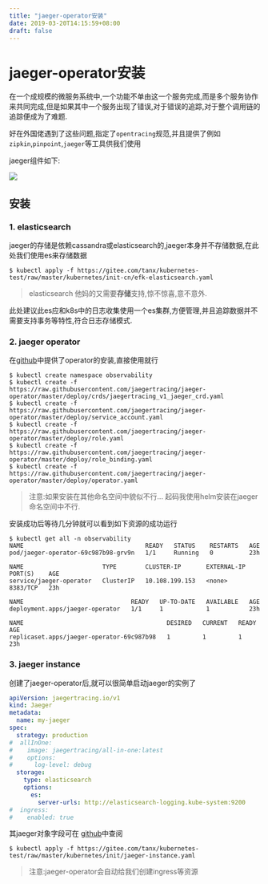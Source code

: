 ```yaml
---
title: "jaeger-operator安装"
date: 2019-03-20T14:15:59+08:00
draft: false
---
```


# jaeger-operator安装

在一个成规模的微服务系统中,一个功能不单由这一个服务完成,而是多个服务协作来共同完成,但是如果其中一个服务出现了错误,对于错误的追踪,对于整个调用链的追踪便成为了难题.

好在外国佬遇到了这些问题,指定了`opentracing`规范,并且提供了例如`zipkin`,`pinpoint`,`jaeger`等工具供我们使用

jaeger组件如下:

![](https://www.jaegertracing.io/img/architecture.png)

## 安装

### 1. elasticsearch

jaeger的存储是依赖cassandra或elasticsearch的,jaeger本身并不存储数据,在此处我们使用es来存储数据

```shell
$ kubectl apply -f https://gitee.com/tanx/kubernetes-test/raw/master/kubernetes/init-cn/efk-elasticsearch.yaml
```
> elasticsearch 他妈的又需要**存储**支持,惊不惊喜,意不意外.

此处建议此es应和k8s中的日志收集使用一个es集群,方便管理,并且追踪数据并不需要支持事务等特性,符合日志存储模式.

### 2. jaeger operator

在[github](https://github.com/jaegertracing/jaeger-operator)中提供了operator的安装,直接使用就行

```shell
$ kubectl create namespace observability
$ kubectl create -f https://raw.githubusercontent.com/jaegertracing/jaeger-operator/master/deploy/crds/jaegertracing_v1_jaeger_crd.yaml
$ kubectl create -f https://raw.githubusercontent.com/jaegertracing/jaeger-operator/master/deploy/service_account.yaml
$ kubectl create -f https://raw.githubusercontent.com/jaegertracing/jaeger-operator/master/deploy/role.yaml
$ kubectl create -f https://raw.githubusercontent.com/jaegertracing/jaeger-operator/master/deploy/role_binding.yaml
$ kubectl create -f https://raw.githubusercontent.com/jaegertracing/jaeger-operator/master/deploy/operator.yaml
```
>  注意:如果安装在其他命名空间中貌似不行... 起码我使用helm安装在jaeger命名空间中不行.

安装成功后等待几分钟就可以看到如下资源的成功运行

```shell
$ kubectl get all -n observability
NAME                                  READY   STATUS    RESTARTS   AGE
pod/jaeger-operator-69c987b98-grv9n   1/1     Running   0          23h

NAME                      TYPE        CLUSTER-IP       EXTERNAL-IP   PORT(S)    AGE
service/jaeger-operator   ClusterIP   10.108.199.153   <none>        8383/TCP   23h

NAME                              READY   UP-TO-DATE   AVAILABLE   AGE
deployment.apps/jaeger-operator   1/1     1            1           23h

NAME                                        DESIRED   CURRENT   READY   AGE
replicaset.apps/jaeger-operator-69c987b98   1         1         1       23h
```

### 3. jaeger instance

创建了jaeger-operator后,就可以很简单启动jaeger的实例了

```yaml
apiVersion: jaegertracing.io/v1
kind: Jaeger
metadata:
  name: my-jaeger
spec:
  strategy: production
#  allInOne:
#    image: jaegertracing/all-in-one:latest
#    options:
#      log-level: debug
  storage:
    type: elasticsearch
    options:
      es:
        server-urls: http://elasticsearch-logging.kube-system:9200
#  ingress:
#    enabled: true

```

其jaeger对象字段可在 [github](https://github.com/jaegertracing/jaeger-operator#creating-a-new-jaeger-instance)中查阅

```shell
$ kubectl apply -f https://gitee.com/tanx/kubernetes-test/raw/master/kubernetes/init/jaeger-instance.yaml
```

> 注意:jaeger-operator会自动给我们创建ingress等资源

